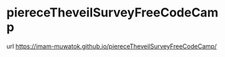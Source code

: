 # piereceTheveilSurveyFreeCodeCamp

url https://imam-muwatok.github.io/piereceTheveilSurveyFreeCodeCamp/
